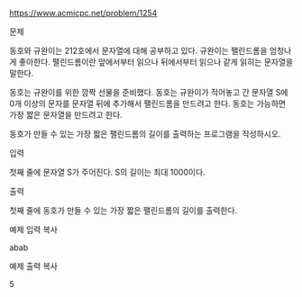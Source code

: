https://www.acmicpc.net/problem/1254

문제

동호와 규완이는 212호에서 문자열에 대해 공부하고 있다. 규완이는 팰린드롬을 엄청나게 좋아한다. 팰린드롬이란 앞에서부터 읽으나 뒤에서부터 읽으나 같게 읽히는 문자열을 말한다.



동호는 규완이를 위한 깜짝 선물을 준비했다. 동호는 규완이가 적어놓고 간 문자열 S에 0개 이상의 문자를 문자열 뒤에 추가해서 팰린드롬을 만드려고 한다. 동호는 가능하면 가장 짧은 문자열을 만드려고 한다.



동호가 만들 수 있는 가장 짧은 팰린드롬의 길이를 출력하는 프로그램을 작성하시오.

 



 입력

 첫째 줄에 문자열 S가 주어진다. S의 길이는 최대 1000이다.



 출력

 첫째 줄에 동호가 만들 수 있는 가장 짧은 팰린드롬의 길이를 출력한다.



 예제 입력  복사

 abab

 예제 출력  복사



 5
